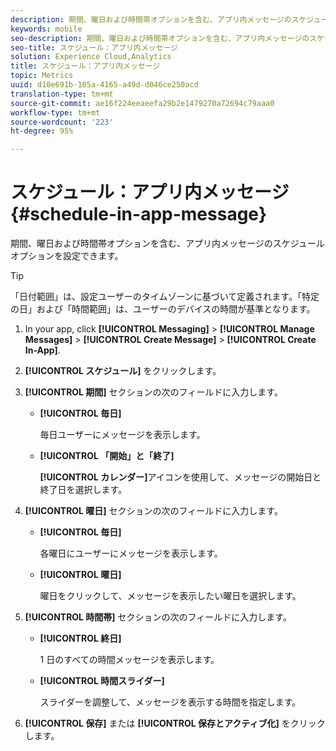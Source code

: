 ```yaml
---
description: 期間、曜日および時間帯オプションを含む、アプリ内メッセージのスケジュールオプションを設定できます。
keywords: mobile
seo-description: 期間、曜日および時間帯オプションを含む、アプリ内メッセージのスケジュールオプションを設定できます。
seo-title: スケジュール：アプリ内メッセージ
solution: Experience Cloud,Analytics
title: スケジュール：アプリ内メッセージ
topic: Metrics
uuid: d10e691b-105a-4165-a49d-d046ce250acd
translation-type: tm+mt
source-git-commit: ae16f224eeaeefa29b2e1479270a72694c79aaa0
workflow-type: tm+mt
source-wordcount: '223'
ht-degree: 95%

---
```



# スケジュール：アプリ内メッセージ{#schedule-in-app-message}

期間、曜日および時間帯オプションを含む、アプリ内メッセージのスケジュールオプションを設定できます。

>[!TIP]
>
>「日付範囲」は、設定ユーザーのタイムゾーンに基づいて定義されます。「特定の日」および「時間範囲」は、ユーザーのデバイスの時間が基準となります。

1. In your app, click **[!UICONTROL Messaging]** > **[!UICONTROL Manage Messages]** > **[!UICONTROL Create Message]** > **[!UICONTROL Create In-App]**.
1. **[!UICONTROL スケジュール]** をクリックします。
1. **[!UICONTROL 期間]** セクションの次のフィールドに入力します。

   * **[!UICONTROL 毎日]**

      毎日ユーザーにメッセージを表示します。

   * **[!UICONTROL 「開始」と「終了]**

      **[!UICONTROL カレンダー]**&#x200B;アイコンを使用して、メッセージの開始日と終了日を選択します。

1. **[!UICONTROL 曜日]** セクションの次のフィールドに入力します。

   * **[!UICONTROL 毎日]**

      各曜日にユーザーにメッセージを表示します。

   * **[!UICONTROL 曜日]**

      曜日をクリックして、メッセージを表示したい曜日を選択します。

1. **[!UICONTROL 時間帯]** セクションの次のフィールドに入力します。

   * **[!UICONTROL 終日]**

      1 日のすべての時間メッセージを表示します。

   * **[!UICONTROL 時間スライダー]**

      スライダーを調整して、メッセージを表示する時間を指定します。

1. **[!UICONTROL 保存]** または **[!UICONTROL 保存とアクティブ化]** をクリックします。
